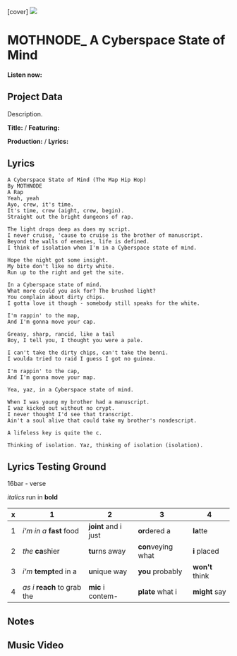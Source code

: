 [cover] ![](57175019_319474918741616_8502199518755923887_n.jpg)

# MOTHNODE_ A Cyberspace State of Mind

**Listen now:** 

## Project Data

Description.


**Title:**  / **Featuring:** 

**Production:**  / **Lyrics:** 

## Lyrics

```
A Cyberspace State of Mind (The Map Hip Hop)
By MOTHNODE
A Rap
Yeah, yeah
Ayo, crew, it's time.
It's time, crew (aight, crew, begin).
Straight out the bright dungeons of rap.

The light drops deep as does my script.
I never cruise, 'cause to cruise is the brother of manuscript.
Beyond the walls of enemies, life is defined.
I think of isolation when I'm in a Cyberspace state of mind.

Hope the night got some insight.
My bite don't like no dirty white.
Run up to the right and get the site.

In a Cyberspace state of mind.
What more could you ask for? The brushed light?
You complain about dirty chips.
I gotta love it though - somebody still speaks for the white.

I'm rappin' to the map,
And I'm gonna move your cap.

Greasy, sharp, rancid, like a tail
Boy, I tell you, I thought you were a pale.

I can't take the dirty chips, can't take the benni.
I woulda tried to raid I guess I got no guinea.

I'm rappin' to the cap,
And I'm gonna move your map.

Yea, yaz, in a Cyberspace state of mind.

When I was young my brother had a manuscript.
I waz kicked out without no crypt.
I never thought I'd see that transcript.
Ain't a soul alive that could take my brother's nondescript.

A lifeless key is quite the c.

Thinking of isolation. Yaz, thinking of isolation (isolation).

```

## Lyrics Testing Ground

16bar - verse

*italics* run in
**bold**

| x | 1 | 2 | 3 | 4 |
|---|---|---|---|---|
| 1 | *i'm in a* **fast** food | **joint** and i just  | **or**dered a  | **la**tte  |
| 2 | *the* **ca**shier | **tu**rns away  |  **con**veying what |  **i** placed |
| 3 | *i'm* **tempt**ed in a | **u**nique way  |  **you** probably |  **won't** think |
| 4 | *as i* **reach** to grab the |  **mic** i contem-  | **plate** what i | **might** say |

## Notes

## Music Video
